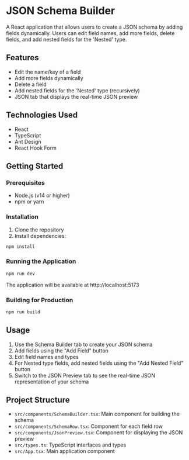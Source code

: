 # JSON Schema Builder

A React application that allows users to create a JSON schema by adding fields dynamically. Users can edit field names, add more fields, delete fields, and add nested fields for the 'Nested' type.

## Features

- Edit the name/key of a field
- Add more fields dynamically
- Delete a field
- Add nested fields for the 'Nested' type (recursively)
- JSON tab that displays the real-time JSON preview

## Technologies Used

- React
- TypeScript
- Ant Design
- React Hook Form

## Getting Started

### Prerequisites

- Node.js (v14 or higher)
- npm or yarn

### Installation

1. Clone the repository
2. Install dependencies:

```bash
npm install
```

### Running the Application

```bash
npm run dev
```

The application will be available at http://localhost:5173

### Building for Production

```bash
npm run build
```

## Usage

1. Use the Schema Builder tab to create your JSON schema
2. Add fields using the "Add Field" button
3. Edit field names and types
4. For Nested type fields, add nested fields using the "Add Nested Field" button
5. Switch to the JSON Preview tab to see the real-time JSON representation of your schema

## Project Structure

- `src/components/SchemaBuilder.tsx`: Main component for building the schema
- `src/components/SchemaRow.tsx`: Component for each field row
- `src/components/JsonPreview.tsx`: Component for displaying the JSON preview
- `src/types.ts`: TypeScript interfaces and types
- `src/App.tsx`: Main application component